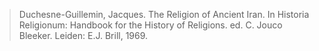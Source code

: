 > Duchesne-Guillemin, Jacques. The Religion of Ancient Iran. In Historia Religionum: Handbook for the History of Religions. ed. C. Jouco Bleeker. Leiden: E.J. Brill, 1969.